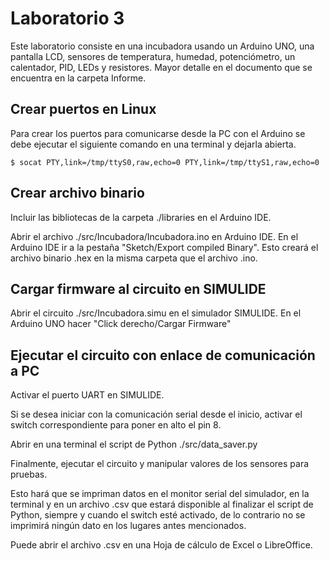 # Laboratorio 3

Este laboratorio consiste en una incubadora usando un Arduino UNO, una pantalla LCD, sensores de temperatura, humedad, potenciómetro, un calentador, PID, LEDs y resistores. Mayor detalle en el documento que se encuentra en la carpeta Informe.

## Crear puertos en Linux

Para crear los puertos para comunicarse desde la PC con el Arduino se debe ejecutar el siguiente comando en una terminal y dejarla abierta.

`$ socat PTY,link=/tmp/ttyS0,raw,echo=0 PTY,link=/tmp/ttyS1,raw,echo=0`

## Crear archivo binario

Incluir las bibliotecas de la carpeta ./libraries en el Arduino IDE.

Abrir el archivo ./src/Incubadora/Incubadora.ino en Arduino IDE.
En el Arduino IDE ir a la pestaña "Sketch/Export compiled Binary". Esto creará el archivo binario .hex en la misma carpeta que el archivo .ino. 

## Cargar firmware al circuito en SIMULIDE

Abrir el circuito ./src/Incubadora.simu en el simulador SIMULIDE. En el Arduino UNO hacer "Click derecho/Cargar Firmware"

## Ejecutar el circuito con enlace de comunicación a PC

Activar el puerto UART en SIMULIDE.

Si se desea iniciar con la comunicación serial desde el inicio, activar el switch correspondiente para poner en alto el pin 8.

Abrir en una terminal el script de Python ./src/data_saver.py

Finalmente, ejecutar el circuito y manipular valores de los sensores para pruebas.

Esto hará que se impriman datos en el monitor serial del simulador, en la terminal y en un archivo .csv que estará disponible al finalizar el script de Python, siempre y cuando el switch esté activado, de lo contrario no se imprimirá ningún dato en los lugares antes mencionados.

Puede abrir el archivo .csv en una Hoja de cálculo de Excel o LibreOffice.

